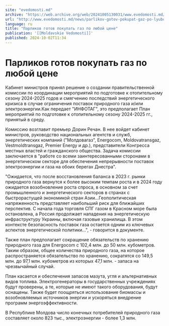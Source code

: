 ```yaml
---
site: "evedomosti.md"
archive: "https://web.archive.org/web/20241005130031/www.evedomosti.md/news/parlikov-gotov-pokupat-gaz-po-lyuboj-cene"
url: "http://www.evedomosti.md/news/parlikov-gotov-pokupat-gaz-po-lyuboj-cene"
language: ru
title: "Парликов готов покупать газ по любой цене"
publication: '[[Moldavskie Vedomosti]]'
published: 2024-10-02T11:34
---
```


# Парликов готов покупать газ по любой цене

Кабинет министров принял решение о создании правительственной комиссии по координации мероприятий по подготовке к отопительному сезону 2024-2025 годов и смягчению последствий энергетического кризиса в случае ограничения поставок природного газа и/или электроэнергии.Как передает "ИНФОТАГ", это предполагает План мероприятий по подготовке к отопительному сезону 2024-2025 гг., принятый в среду.

Комиссию возглавит премьер Дорин Речан. В нее войдет кабинет министров, руководство национальных агентств и служб, энергетических компаний ("Молдовагаз", Energocom, Moldovatransgaz, Vestmoldtransgaz, Premier Energy и др.), представители Конгресса местных властей и гражданского общества. Задача комиссии заключается в "работе со всеми заинтересованными сторонами в энергетическом секторе для обеспечения непрерывности поставок электроэнергии и газа на обоих берегах Днестра".

"Ожидается, что после восстановления баланса в 2023 г. рынки природного газа вернутся к более высоким темпам роста и в 2024 году ожидается возобновление роста спроса, в основном за счет промышленного и энергетического секторов в странах с быстрорастущей экономикой стран Азии...Геополитическая напряженность представляет наибольший риск для ближайших перспектив. С начала года торговля СПГ газом в Красном море была остановлена, а Россия продолжает нападения на энергетическую инфраструктуру Украины, включая газовые хранилища. В этом контексте безопасность поставок газа остается одним из ключевых аспектов энергетической политики...", - говорится в документе.

Также план предполагает сокращение обязательств по хранению природного газа для Energocom с 102,4 млн. до 50 млн. кубометров. Таким образом, общее количества природного газа, на которое распространяется обязательство по хранению, сократятся со 149,5 млн. до 97,1 млн. кубометров из которых 47,1 млн. - запаса на чрезвычайный случай.

План касается и обеспечения запасов мазута, угля и альтернативных видов топлива. Электрогенераторы в государственных учреждениях будут проверены, а те, которые не имеют такого оборудования, будут оснащены. Также будет поощряться использование биомассы и возобновляемых источников энергии и ускоряться внедрение программ энергоэффективности.

В Республике Молдова число конечных потребителей природного газа составляет около 823 тыс., электроэнергии - более 1,3 млн.